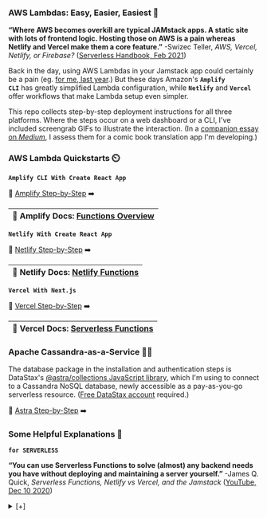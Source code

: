 ### AWS Lambdas: Easy, Easier, Easiest 🍳 ###

<strong>“Where AWS becomes overkill are typical JAMstack apps. A static site with lots of frontend logic. Hosting those on AWS is a pain whereas Netlify and Vercel make them a core feature.”</strong> -Swizec Teller, *AWS, Vercel, Netlify, or Firebase?* ([Serverless Handbook, Feb 2021](https://serverlesshandbook.dev/serverless-flavors/))

Back in the day, using AWS Lambdas in your Jamstack app   could certainly be a pain (eg. [for me, last year](https://joeyanuff-33180.medium.com/6-tricks-for-simpler-cloud-cv-1036b99ac791).) But these days Amazon's <code><strong>Amplify CLI</strong></code> has greatly simplified Lambda configuration, while <code><strong>Netlify</strong></code> and <code><strong>Vercel</strong></code> offer workflows that make Lambda setup even simpler. 

This repo collects step-by-step deployment instructions for all three platforms. Where the steps occur on a web dashboard or a CLI, I've included screengrab GIFs to illustrate the interaction. (In a [companion essay on _Medium_](), I assess them for a comic book translation app I'm developing.) 

### AWS Lambda Quickstarts ⏲️ ###


<code><strong>Amplify CLI With Create React App</strong></code>

<p></p>

📔 <a href="amplify-with-create-react-app">Amplify Step-by-Step</a> ➡️

<a href="datastax-serverless-db"></a>

<p></p>

<table>
  <thead>
    <tr><th>
      📖 Amplify Docs: <a href="https://docs.amplify.aws/cli/function">Functions Overview</a>
    </th></tr>
  </thead>
</table>

<p></p>


<code><strong>Netlify With Create React App</strong></code>  

<p></p>

📔 <a href="netlify-with-create-react-app">Netlify Step-by-Step</a> ➡️

<p></p>

<table>
  <thead>
    <tr><th>
      📖 Netlify Docs: <a href="https://www.netlify.com/products/functions/">Netlify Functions</a>
    </th></tr>
  </thead>
</table>

<p></p>

<code><strong>Vercel With Next.js</strong></code>

<p></p>

📔 <a href="vercel-with-next-js">Vercel Step-by-Step</a> ➡️

<p></p>

<table>
  <thead>
    <tr><th>
      📖 Vercel Docs: <a href="https://vercel.com/docs/serverless-functions/introduction#path-segments">Serverless Functions</a>
    </th></tr>
  </thead>
</table>


### Apache Cassandra-as-a-Service 👩‍🚀 ###

The database package in the installation and authentication steps is DataStax's <a href="https://www.npmjs.com/package/@astrajs/collections">@astra/collections JavaScript library</a>, which I'm using to connect to a Cassandra NoSQL database, newly accessible as a pay-as-you-go serverless resource. (<a href="https://astra.datastax.com/register">Free DataStax account</a> required.)

<p></p>

📔 <a href="datastax-serverless-db">Astra Step-by-Step</a> ➡️

<p></p>

### Some Helpful Explanations 💬 ###

<code><strong>for SERVERLESS</strong></code>

<strong>“You can use Serverless Functions to solve (almost) any backend needs you have without deploying and maintaining a server yourself.”</strong>
-James Q. Quick, <em>Serverless Functions, Netlify vs Vercel, and the Jamstack</em> (<a href="https://morioh.com/p/dc014b3356d2">YouTube, Dec 10 2020</a>)


<p></p>

<details closed>
<summary> [+] </summary>

<p></p>

<strong>“When serverless started, it was about making the lives of backend developers easier. As it’s progressing, we’re seeing more frontend focused teams using serverless to build APIs and access data that wasn’t easily accessible. Serverless is going mainstream.”</strong>
-Matt Biilmann, <em>Interview with Matt Biilmann, CEO and co-founder, Netlify</em> (<a href="https://jaxenter.com/biilmann-jamstack-interview-173821.html">Jaxenter, Feb 16 2021</a>)

<p></p>

<code><strong>for JAMSTACK</strong></code>


<p></p>


<strong>“For static content, everything is prebuilt and cached. For dynamic content, companies build microservices that are loaded on demand and that can scale easily.”</strong>
-Romain Dillet, <em>Cloudflare is testing a Netlify competitor to host Jamstack sites</em> (<a href="https://techcrunch.com/2020/12/07/cloudflare-is-testing-a-netlify-competitor-to-host-jamstack-sites/)">TechCrunch, Dec 7 2020</a>)


<p></p>


<strong>“You effectively remove the performance tradeoff of serverless because static elements of the website are pre-rendered, and then a serverless backend is delivered either via APIs or right from the network edge in response to request/response logic.”</strong>
-Matt Biilmann, <em>Interview with Matt Biilmann, CEO and co-founder, Netlify</em> (<a href="https://jaxenter.com/biilmann-jamstack-interview-173821.html">Jaxenter, Feb 16 2021</a>)


<p></p>


<code><strong>for VERCEL</strong></code>


<p></p>


<strong>“Unlike Netlify, Vercel simplifies its serverless function signature by only accepting requests and responses as parameters, which is achieved by wrapping the original AWS Lambda environment and simplifying it only for serving content purposes. Brilliant idea!”</strong>
-Emrah Samdan, <em>Why do companies invent their own serverless functions?</em> (<a href="https://blog.thundra.io/why-do-companies-invent-their-own-serverless-functions">Thundra Blog, Jul 2020</a>)


<p></p>

</details>


<p></p>
